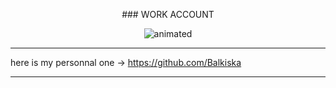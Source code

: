 
<p align="center">
### WORK ACCOUNT
</p>
<p align="center">
  <img src="https://user-images.githubusercontent.com/124777950/217512127-0f1af59b-b2e7-403a-902e-0c6324337b19.gif" alt="animated" />
</p>


---------------------------------------------------------------------  

here is my personnal one -> https://github.com/Balkiska  

---------------------------------------------------------------------
